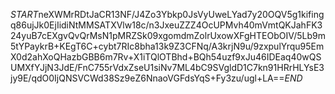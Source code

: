 $START$neXWMrRDtJaCR13NF/J4Zo3Ybkp0JsVyUweLYad7y20OQV5g1kifingq86ujJk0EjIidiNtMMSATXVlw18c/n3JxeuZZZ4OcUPMvh40mVmtQKJahFK324yuB7cEXgvQvQrMsN1pMRZSk09xgomdmZolrUxowXFgHTEObOIV/5Lb9m5tYPaykrB+KEgT6C+cybt7RIc8bha13k9Z3CFNq/A3krjN9u/9zxpulYrqu95EmX0d2ahXoQHazbGBB6m7Rv+X1iTQlOTBhd+BQh54uzf9xJu46IDEaq40wQSUMXfYJjN3JdE/FnC755rVdxZseU1siNv7ML4bC9SVgldD1C7kn91HRrHLYsE3jy9E/qdO0IjQNSVCWd38Sz9eZ6NnaoVGFdsYqS+Fy3zu/ugl+LA==$END$